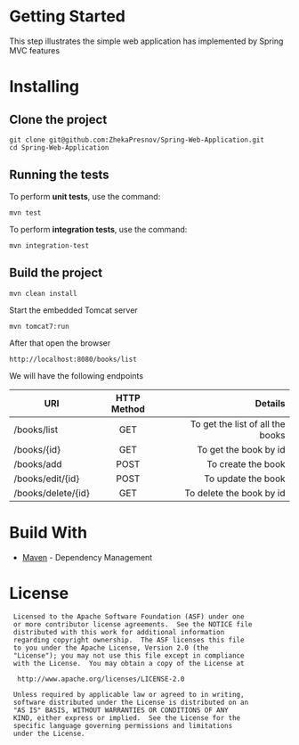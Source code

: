 # Getting Started
This step illustrates the simple web application has implemented by Spring MVC features

# Installing 

## Clone the project

```
git clone git@github.com:ZhekaPresnov/Spring-Web-Application.git
cd Spring-Web-Application
```
## Running the tests

To perform **unit tests**, use the command: 
```
mvn test 
```
To perform **integration tests**, use the command:
```
mvn integration-test
``` 

## Build the project

```
mvn clean install
```

Start the embedded Tomcat server
```
mvn tomcat7:run
```

After that open the browser 

```
http://localhost:8080/books/list
```

We will have the following endpoints

| URI | HTTP Method | Details |
|-----------------|:----------------:|-----------:|
|/books/list        | GET  | To get the list of all the books|
|/books/{id}        | GET  | To get the book by id           |
|/books/add         | POST | To create the book              |
|/books/edit/{id}   | POST | To update the book              |
|/books/delete/{id} | GET  | To delete the book by id        | 


# Build With
* [Maven](https://maven.apache.org/) - Dependency Management

# License
```
 Licensed to the Apache Software Foundation (ASF) under one
 or more contributor license agreements.  See the NOTICE file
 distributed with this work for additional information
 regarding copyright ownership.  The ASF licenses this file
 to you under the Apache License, Version 2.0 (the
 "License"); you may not use this file except in compliance
 with the License.  You may obtain a copy of the License at

  http://www.apache.org/licenses/LICENSE-2.0

 Unless required by applicable law or agreed to in writing,
 software distributed under the License is distributed on an
 "AS IS" BASIS, WITHOUT WARRANTIES OR CONDITIONS OF ANY
 KIND, either express or implied.  See the License for the
 specific language governing permissions and limitations
 under the License.
 ```
